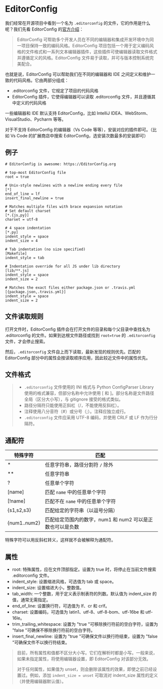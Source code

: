 # EditorConfig

我们经常在开源项目中看到一个名为 `.editorconfig` 的文件，它的作用是什么呢？我们先看 EditorConfig 的[官方介绍](https://editorconfig.org/)：

> EditorConfig 可帮助多个开发人员在不同的编辑器和集成开发环境中为同一项目保持一致的编码风格。EditorConfig 项目包括一个用于定义编码风格的文件格式和一系列文本编辑器插件，这些插件可使编辑器读取文件格式并遵循定义的风格。EditorConfig 文件易于读取，并可与版本控制系统完美配合。

也就是说，EditorConfig 可以帮助我们在不同的编辑器和 IDE 之间定义和维护一致的代码风格。它由两部分组成：

- .editorconfig 文件，它规定了项目的代码风格
- EditorConfig 插件，它使得编辑器可以读取 .editorconfig 文件，并且遵循其中定义的代码风格

一些编辑器和 IDE 默认支持 EditorConfig，比如 IntelliJ IDEA、WebStorm、VisualStudio、Pycharm 等等。

对于不支持 EditorConfig 的编辑器（Vs Code 等等），安装对应的插件即可。（比如 Vs Code 的扩展商店中搜索 EditorConfig，选安装次数最多的安装即可）

## 例子

```
# EditorConfig is awesome: https://EditorConfig.org

# top-most EditorConfig file
root = true

# Unix-style newlines with a newline ending every file
[*]
end_of_line = lf
insert_final_newline = true

# Matches multiple files with brace expansion notation
# Set default charset
[*.{js,py}]
charset = utf-8

# 4 space indentation
[*.py]
indent_style = space
indent_size = 4

# Tab indentation (no size specified)
[Makefile]
indent_style = tab

# Indentation override for all JS under lib directory
[lib/**.js]
indent_style = space
indent_size = 2

# Matches the exact files either package.json or .travis.yml
[{package.json,.travis.yml}]
indent_style = space
indent_size = 2
```

## 文件读取规则

打开文件时，EditorConfig 插件会在打开文件的目录和每个父目录中查找名为 .editorconfig 的文件。如果到达根文件路径或找到 `root=true` 的 `.editorconfig` 文件，才会停止搜索。

然后，`.editorconfig` 文件自上而下读取，最新发现的规则优先。匹配的 EditorConfig 部分中的属性会按读取顺序应用，因此较近文件中的属性优先。

## 文件格式

> - `.editorconfig` 文件使用的 INI 格式与 Python ConfigParser Library 使用的格式兼容，但部分名称中允许使用 [ 和 ]。部分名称是文件路径全局（区分大小写），与 gitignore 接受的格式类似。
> - 路径分隔符只能使用正斜杠（/，不能使用反斜杠）。
> - 注释使用八分音符（#）或分号（;）。注释应独立成行。
> - `.editorconfig` 文件应采用 UTF-8 编码，并使用 CRLF 或 LF 作为行分隔符。

## 通配符

| 特殊字符       | 匹配                                                      |
| -------------- | --------------------------------------------------------- |
| \*             | 任意字符串，路径分割符 `/` 除外                           |
| \*\*           | 任意字符串                                                |
| ?              | 任意单个字符                                              |
| [name]         | 匹配 `name` 中的任意单个字符                              |
| [!name]        | 匹配不在 `name` 中的任意单个字符                          |
| \{s1,s2,s3\}   | 匹配给定的字符串（以逗号分隔）                            |
| \{num1..num2\} | 匹配给定范围内的数字，num1 和 num2 可以是正数也可以是负数 |

特殊字符可以用反斜杠转义，这样就不会被解释为通配符。

## 属性

- root: 特殊属性，应在文件顶部指定。设置为 true 时，将停止在当前文件搜索 .editorconfig 文件。
- indent_style: 设置缩进风格，可选值为 tab 或 space。
- indent_size: 设置缩进大小，整数值。
- tab_width: 一个整数，用于定义表示制表符的列数。默认值为 indent_size 的值，通常无需指定。
- end_of_line: 设置换行符，可选值为 lf、cr 和 crlf。
- charset: 设置编码，可选值为 latin1、utf-8、utf-8-bom、utf-16be 和 utf-16le。
- trim_trailing_whitespace: 设置为 "true "可移除换行符前的空白字符，设置为 "false "可确保不移除换行符前的空白字符。
- insert_final_newline: 设置为 "true "可确保文件以换行符结束，设置为 "false "可确保文件不以换行符结束。

> 目前，所有属性和值都不区分大小写。它们在解析时都是小写。一般来说，如果未指定属性，将使用编辑器设置，即 EditorConfig 对该部分无效。
>
> 对于任何属性，如果值为 unset，则会删除该属性的效果，即使之前已经设置过。例如，添加 `indent_size = unset` 可取消对 indent_size 属性的定义（并使用编辑器默认值）。
